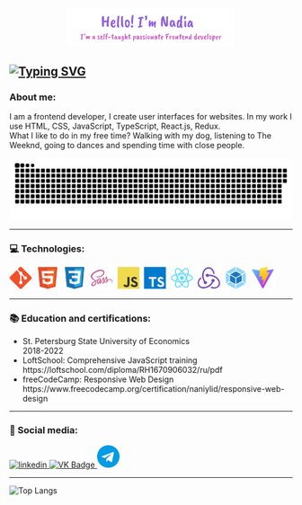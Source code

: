 <p align="center"><img width="300px" alt="Hello, I'm Nadia" src="./header.svg" /></p>

[![Typing SVG](https://readme-typing-svg.demolab.com?font=Fira+Code&pause=1000&color=8F5DE2&random=false&width=435&lines=Frontend+developer)](https://git.io/typing-svg)
---

### About me:
I am a frontend developer, I create user interfaces for websites. In my work I use HTML, CSS, JavaScript, TypeScript, React.js, Redux.  
What I like to do in my free time? Walking with my dog, listening to The Weeknd, going to dances and spending time with close people.
<p align="center">
 <img width="600" src="icons/github-snake.svg" alt="snake"/>
</p>

---
### 💻 Technologies:
<div>
  <img src="https://github.com/devicons/devicon/blob/master/icons/git/git-original.svg" title="git" alt="git" width="40" height="40"/>&nbsp
  <img src="https://github.com/devicons/devicon/blob/master/icons/html5/html5-original.svg" title="html5" alt="html5" width="40" height="40"/>&nbsp
  <img src="https://github.com/devicons/devicon/blob/master/icons/css3/css3-original.svg" title="css" alt="css" width="40" height="40"/>&nbsp
   <img src="https://github.com/devicons/devicon/blob/master/icons/sass/sass-original.svg" title="sass/scss" alt="sass/scss" width="40" height="40"/>&nbsp;
  <img src="https://github.com/devicons/devicon/blob/master/icons/javascript/javascript-original.svg" title="javascript" alt="javascript" width="40" height="40"/>&nbsp
  <img src="https://github.com/devicons/devicon/blob/master/icons/typescript/typescript-original.svg" title="typescript" alt="typescript" width="40" height="40"/>&nbsp;
  <img src="https://github.com/devicons/devicon/blob/master/icons/react/react-original.svg" title="reactjs" alt="reactjs" width="40" height="40"/>&nbsp
  <img src="https://github.com/devicons/devicon/blob/master/icons/redux/redux-original.svg" title="redux" alt="redux" width="40" height="40"/>&nbsp
  <img src="https://github.com/devicons/devicon/blob/master/icons/webpack/webpack-original.svg" title="webpack" alt="webpack" width="40" height="40"/>&nbsp;
  <img src="https://github.com/devicons/devicon/blob/master/icons/vitejs/vitejs-original.svg" title="vite" alt="vite" width="40" height="40"/>&nbsp;
 
</div>

---
### 📚 Education and certifications:
<ul>
 <li>St. Petersburg State University of Economics <br>
 2018-2022</li>
 <li>LoftSchool: Comprehensive JavaScript training <br>
 https://loftschool.com/diploma/RH1670906032/ru/pdf</li>
 <li>freeCodeCamp: Responsive Web Design<br>
 https://www.freecodecamp.org/certification/naniylid/responsive-web-design</li>
</ul>


---
### 🤝 Social media:

  <div id="badges">
    <a href="https://www.linkedin.com/in/naniylid" target="_blank">
      <img src="https://cdn-icons-png.flaticon.com/512/2504/2504799.png" width="40" height="40" alt="linkedin" />
    </a>
    <a href="https://vk.com/dobroipositive" target="_blank">
      <img src="https://cdn-icons-png.flaticon.com/512/145/145813.png" width="40" height="40" alt="VK Badge"/>
    </a>
     <a href="https://t.me/naniylid" target="_blank">
      <img src="icons/free-icon-telegram-2111646.png" width="40" height="40" alt="TG Badge"/>
    </a>
  </div>
  
---

![Top Langs](https://github-readme-stats.vercel.app/api/top-langs/?username=naniylid&layout=compact) 

